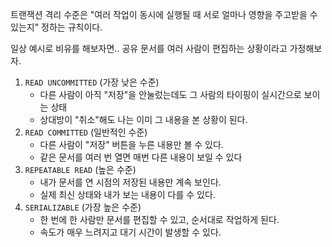 트랜잭션 격리 수준은 "여러 작업이 동시에 실행될 때 서로 얼마나 영향을 주고받을 수 있는지" 정하는 규칙이다.

일상 예시로 비유를 해보자면.. 공유 문서를 여러 사람이 편집하는 상황이라고 가정해보자.

1. `READ UNCOMMITTED` (가장 낮은 수준)
    + 다른 사람이 아직 "저장"을 안눌렀는데도 그 사람의 타이핑이 실시간으로 보이는 상태
    + 상대방이 "취소"해도 나는 이미 그 내용을 본 상황이 된다.
2. `READ COMMITTED` (일반적인 수준)
    + 다른 사람이 "저장" 버튼을 누른 내용만 볼 수 있다.
    + 같은 문서를 여러 번 열면 매번 다른 내용이 보일 수 있다
3. `REPEATABLE READ` (높은 수준)
    + 내가 문서를 연 시점의 저장된 내용만 계속 보인다.
    + 실제 최신 상태와 내가 보는 내용이 다를 수 있다.
4. `SERIALIZABLE` (가장 높은 수준)
    + 한 번에 한 사람만 문서를 편집할 수 있고, 순서대로 작업하게 된다.
    + 속도가 매우 느려지고 대기 시간이 발생할 수 있다.